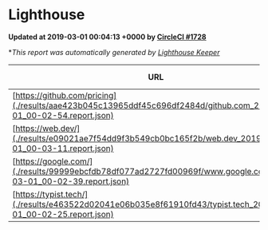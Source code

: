 
# Lighthouse

**Updated at 2019-03-01 00:04:13 +0000 by [CircleCI #1728](https://circleci.com/gh/ItinerisLtd/lighthouse-keeper-example/1728)**

**This report was automatically generated by [Lighthouse Keeper](https://github.com/itinerisltd/lighthouse-keeper)*

| URL | Performance | Accessibility | Best Practices | SEO | PWA | Updated At |
| --- | --- | --- | --- | --- | --- | --- |
| [https://github.com/pricing](./results/aae423b045c13965ddf45c696df2484d/github.com_2019-03-01_00-02-54.report.json) | 0.8 | 0.89 | 0.93 | 0.9 | 0.58 | 2019-03-01T00:02:54.479Z |
| [https://web.dev/](./results/e09021ae7f54dd9f3b549cb0bc165f2b/web.dev_2019-03-01_00-03-11.report.json) | 0.96 | 0.93 | 0.93 | 0.91 | 1 | 2019-03-01T00:03:11.259Z |
| [https://google.com/](./results/99999ebcfdb78df077ad2727fd00969f/www.google.com_2019-03-01_00-02-39.report.json) | 0.95 | 0.71 | 0.93 | 0.8 | 0.58 | 2019-03-01T00:02:39.453Z |
| [https://typist.tech/](./results/e463522d02041e06b035e8f61910fd43/typist.tech_2019-03-01_00-02-25.report.json) | 1 |  |  |  |  | 2019-03-01T00:02:25.691Z |
